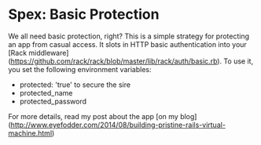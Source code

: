 Spex: Basic Protection
===========================

We all need basic protection, right? This is a simple strategy for protecting an
app from casual access. It slots in HTTP basic authentication into your [Rack middleware] (https://github.com/rack/rack/blob/master/lib/rack/auth/basic.rb). To use it, you set the following environment variables:

* protected: 'true' to secure the sire
* protected_name
* protected_password

For more details, read my post about the app [on my blog] (http://www.eyefodder.com/2014/08/building-pristine-rails-virtual-machine.html)
